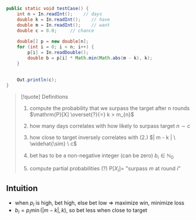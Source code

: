 
```java
public static void testCase() {
	int n = In.readInt();    // days
	double k = In.readInt();    // have
	double m = In.readInt();    // want
	double c = 0.0;		// chance
	
	double[] p = new double[n];
	for (int i = 0; i < n; i++) {
		p[i] = In.readDouble();
		double b = p[i] * Math.min(Math.abs(m - k), k);
	}
	
	
	Out.println(c);
}
```


>[!quote] Definitions
>1. compute the probability that we surpass the target after n rounds
>$\mathrm{P}[X] \overset{?}{=} k > m_{n}$
>
>2. how many days correlates with how likely to surpass target
>$n \sim c$
>
>3. how close to target inversely correlates with (2.)
>$| m - k | \ \widehat{\sim} \ c$
>
>4. bet has to be a non-negative integer (can be zero)
>$b_{i} \in \mathbb N_{0}$
>
>5. compute partial probabilities (?)
>$\mathrm{P}[X_{i}] =$ "surpass $m$ at round $i$"


## Intuition
- when $p_{i}$ is high, bet high, else bet low \=> maximize win, minimize loss
- $b_{i} = p_{i}\min(|m-k|, k)$, so bet less when close to target
